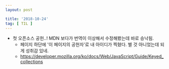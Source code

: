 ```yaml
---
layout: post

title: '2018-10-24'
tag: [ TIL ]
---
```


* 첫 오픈소스 공헌..! MDN 보다가 번역이 이상해서 수정해봤는데 바로 승낙됨.   
  * 페이지 하단에 '이 페이지의 공헌자'로 내 아이디가 찍혔다. 별 것 아니었는데 되게 성취감 있네.
  * https://developer.mozilla.org/ko/docs/Web/JavaScript/Guide/Keyed_collections
